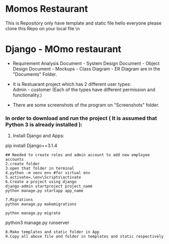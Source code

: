 # Momos Restaurant
This is Repository only have template and static file
hello everyone please clone this Repo on your local file \n

# Django - MOmo restaurant
* Requirement Analysis Document - System Design Document - Object Design Document - Mockups - Class Diagram - ER Diagram are in the "Documents" Folder.

* It is Restuarant project which has 2 different user types: <br>
Admin - customer  (Each of the types have different permission and functionality.) 

* There are some screenshots of the program on "Screenshots" folder.

### In order to download and run the project ( It is assumed that Python 3 is already installed ):
1. Install Django and Apps:

pip install Django==3.1.4
```
## Needed to create roles and admin account to add new employee accounts
2.create folder
3.open that folder in terminal 
4.python -m venv env #for virtual env
5.activate=.\env\Scripts\activate
6.Create a project using django
django-admin startproject project_name
python manage.py startapp app_name

7.Migrations
python manage.py makemigrations

python manage.py migrate
```

python3 manage.py runserver
```
8.Make templates and static folder in App
9.Copy all above file and folder in templates and static respectively




